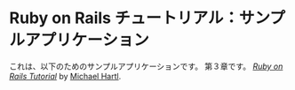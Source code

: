# Ruby on Rails チュートリアル：サンプルアプリケーション

これは、以下のためのサンプルアプリケーションです。
第３章です。
[*Ruby on Rails Tutorial*](http://railstutorial.jp/)
by [Michael Hartl](http://michaelhartl.com/).
